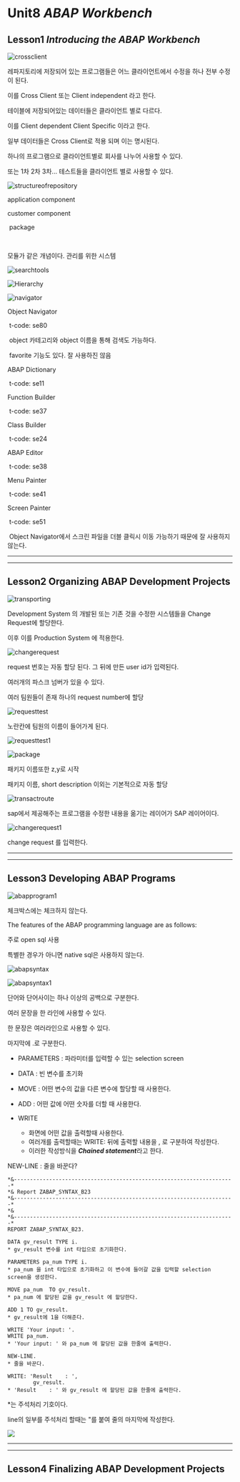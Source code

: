 # Unit8 *ABAP Workbench*

## Lesson1 *Introducing the ABAP Workbench*

![crossclient](./img/crossclient.png)

레파지토리에 저장되어 있는 프로그램들은 어느 클라이언트에서 수정을 하나 전부 수정이 된다.

이를 Cross Client 또는 Client independent 라고 한다.

테이블에 저장되어있는 데이터들은 클라이언트 별로 다르다.

이를 Client dependent Client Specific 이라고 한다.

일부 데이터들은 Cross Client로 적용 되며 이는 명시된다.

하나의 프로그램으로 클라이언트별로 회사를 나누어 사용할 수 있다.

또는 1차 2차 3차... 테스트들을 클라이언트 별로 사용할 수 있다.



![structureofrepository](./img/structureofrepository.png)

application component

customer component

​	package

​		

모듈가 같은 개념이다. 관리를 위한 시스템





![searchtools](./img/searchtools.png)



![Hierarchy](./img/Hierarchy.png)





![navigator](./img/navigator.png)

Object Navigator

​	t-code: se80

​	object 카테고리와 object 이름을 통해 검색도 가능하다.

​	favorite 기능도 있다. 잘 사용하진 않음

ABAP Dictionary

​	t-code: se11	

Function Builder

​	t-code: se37

Class Builder

​	t-code: se24

ABAP Editor

​	t-code: se38

Menu Painter

​	t-code: se41

Screen Painter

​	t-code: se51

​	Object Navigator에서 스크린 파일을 더블 클릭시 이동 가능하기 때문에 잘 사용하지 않는다.





****

****



## Lesson2 Organizing ABAP Development Projects



![transporting](./img/transporting.png)

Development System 의 개발된 또는 기존 것을 수정한 시스템들을 Change Request에 할당한다.

이후 이를 Production System 에 적용한다.

![changerequest](./img/changerequest.png)

request 번호는 자동 할당 된다. 그 뒤에 만든 user id가 입력된다.

여러개의 파스크 넘버가 있을 수 있다.

여러 팀원들이 존재 하나의 request number에 할당



![requesttest](./img/requesttest.png)

노란칸에 팀원의 이름이 들어가게 된다.

![requesttest1](./img/requesttest1.png)



![package](./img/package.png)

패키지 이름또한 z,y로 시작

패키지 이름, short description 이외는 기본적으로 자동 할당

![transactroute](./img/transactroute.png)



sap에서 제공해주는 프로그램을 수정한 내용을 옮기는 레이어가 SAP 레이어이다.



![changerequest1](./img/changerequest1.png)

change request 를 입력한다.



****

****



## Lesson3 Developing ABAP Programs



![abapprogram1](./img/abapprogram1.png)

체크박스에는 체크하지 않는다.





The features of the ABAP programming language are as follows:

주로 open sql 사용

특별한 경우가 아니면 native sql은 사용하지 않는다.



![abapsyntax](./img/abapsyntax.png)

![abapsyntax1](./img/abapsyntax1.png)

단어와 단어사이는 하나 이상의 공백으로 구분한다.

여러 문장을 한 라인에 사용할 수 있다.

한 문장은 여러라인으로 사용할 수 있다.

마지막에 .로 구분한다.



* PARAMETERS : 파라미터를 입력할 수 있는 selection screen

* DATA :  빈 변수를 초기화

* MOVE : 어떤 변수의 값을 다른 변수에 할당할 때 사용한다.

* ADD : 어떤 값에 어떤 숫자를 더할 때 사용한다.

* WRITE 
  * 화면에 어떤 값을 출력할때 사용한다.
  * 여러개를 출력할때는 WRITE: 뒤에 출력할 내용을 , 로 구분하여 작성한다.
  * 이러한 작성방식을 ***Chained statement***라고 한다.



NEW-LINE : 줄을 바꾼다?





```ABAP
*&---------------------------------------------------------------------*
*& Report ZABAP_SYNTAX_B23
*&---------------------------------------------------------------------*
*&
*&---------------------------------------------------------------------*
REPORT ZABAP_SYNTAX_B23.

DATA gv_result TYPE i.
* gv_result 변수를 int 타입으로 초기화한다.

PARAMETERS pa_num TYPE i.
* pa_num 을 int 타입으로 초기화하고 이 변수에 들어갈 값을 입력할 selection screen을 생성한다.

MOVE pa_num  TO gv_result.
* pa_num 에 할당된 값을 gv_result 에 할당한다.

ADD 1 TO gv_result.
* gv_result에 1을 더해준다.

WRITE 'Your input: '.
WRITE pa_num.
* 'Your input: ' 와 pa_num 에 할당된 값을 한줄에 출력한다.

NEW-LINE.
* 줄을 바꾼다.

WRITE: 'Result    : ',
        gv_result.
* 'Result    : ' 와 gv_result 에 할당된 값을 한줄에 출력한다.
```





*는 주석처리 기호이다.

line의 일부를 주석처리 할때는 "를 붙여 줄의 마지막에 작성한다.





![](./img/)

****

****

## Lesson4 Finalizing ABAP Development Projects

